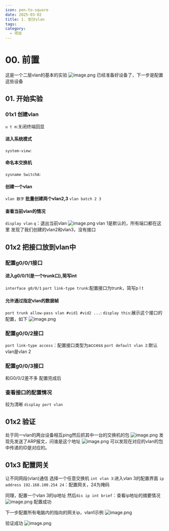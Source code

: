```yaml
---
icon: pen-to-square
date: 2025-03-02
title: 1. 划分vlan
tags: 
category:
  - 项目
---
```

# 00. 前置
这是一个二层vlan的基本的实验
![image.png](https://cdn.jsdelivr.net/gh/fakeppa/blog-img/20250302175858.png)
已经准备好设备了，下一步是配置这些设备
## 01. 开始实验
### 01x1 创建vlan
`u t m`:关闭终端回显
#### 进入系统模式
`system-view`:
#### 命名本交换机
`sysname SwitchA`:
#### 创建一个vlan
`vlan 数字`
**批量创建两个vlan2,3**
`vlan batch 2 3`
#### 查看当前vlan的情况
`display vlan`
`q`：退出当前vlan
![image.png](https://cdn.jsdelivr.net/gh/fakeppa/blog-img/20250302180536.png)
vlan 1是默认的，所有端口都在这里
发现了我们创建的vlan2和vlan3，没有接口

## 01x2 把接口放到vlan中
### 配置g0/0/1接口
#### 进入g0/0/1(是一个trunk口),简写int
`interface g0/0/1`
`port link-type trunk`:配置接口为trunk，简写p l t
#### 允许通过指定vlan的数据帧
`port trunk allow-pass vlan #vid1 #vid2 ...`:
`display this`:展示这个接口的配置，如下
![image.png](https://cdn.jsdelivr.net/gh/fakeppa/blog-img/20250302181837.png)
### 配置g0/0/2接口
`port link-type access`：配置接口类型为access
`port default vlan 2`:默认vlan是vlan 2

### 配置g0/0/3接口
和G0/0/2差不多
配置完成后
### 查看接口的配置情况
较为清晰
`display port vlan`
## 01x2 验证
处于同一vlan的两台设备相互ping然后抓其中一台的交换机的包
![image.png](https://cdn.jsdelivr.net/gh/fakeppa/blog-img/20250302200609.png)
发现先发送了ARP报文，问谁是这个地址
![image.png](https://cdn.jsdelivr.net/gh/fakeppa/blog-img/20250302200821.png)
可以发现在对应的vlan的包中传递的ID是对应的。

## 01x3 配置网关
让不同网段(vlan)通信
选择一个任意交换机
`int vlan 3`:进入vlan 3的配置界面
`ip address 192.168.100.254 24`：配置网关，24为掩码

同理，配置一个vlan 3的ip地址
然后`dis ip int brief`：查看ip地址的摘要情况
![image.png](https://cdn.jsdelivr.net/gh/fakeppa/blog-img/20250302202230.png)
配置成功

下一步配置所有电脑内的指向的网关ip，vlan1示例
![image.png](https://cdn.jsdelivr.net/gh/fakeppa/blog-img/20250302202448.png)

验证成功
![image.png](https://cdn.jsdelivr.net/gh/fakeppa/blog-img/20250302203045.png)
